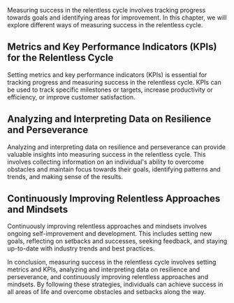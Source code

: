 
Measuring success in the relentless cycle involves tracking progress towards goals and identifying areas for improvement. In this chapter, we will explore different ways of measuring success in the relentless cycle.

Metrics and Key Performance Indicators (KPIs) for the Relentless Cycle
----------------------------------------------------------------------

Setting metrics and key performance indicators (KPIs) is essential for tracking progress and measuring success in the relentless cycle. KPIs can be used to track specific milestones or targets, increase productivity or efficiency, or improve customer satisfaction.

Analyzing and Interpreting Data on Resilience and Perseverance
--------------------------------------------------------------

Analyzing and interpreting data on resilience and perseverance can provide valuable insights into measuring success in the relentless cycle. This involves collecting information on an individual's ability to overcome obstacles and maintain focus towards their goals, identifying patterns and trends, and making sense of the results.

Continuously Improving Relentless Approaches and Mindsets
---------------------------------------------------------

Continuously improving relentless approaches and mindsets involves ongoing self-improvement and development. This includes setting new goals, reflecting on setbacks and successes, seeking feedback, and staying up-to-date with industry trends and best practices.

In conclusion, measuring success in the relentless cycle involves setting metrics and KPIs, analyzing and interpreting data on resilience and perseverance, and continuously improving relentless approaches and mindsets. By following these strategies, individuals can achieve success in all areas of life and overcome obstacles and setbacks along the way.
